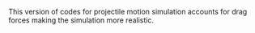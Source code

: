 This version of codes for projectile motion simulation accounts for drag forces making the simulation more realistic.
